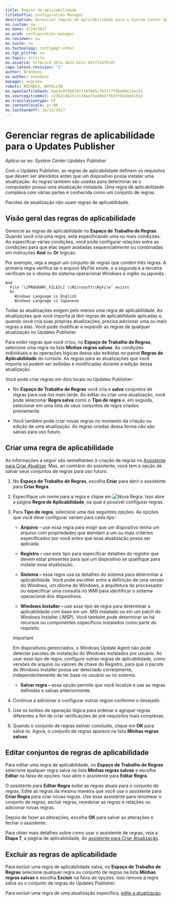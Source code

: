 ```yaml
---
title: Regras de aplicabilidade
titleSuffix: Configuration Manager
description: Gerenciar regras de aplicabilidade para o System Center Updates Publisher
ms.custom: na
ms.date: 4/29/2017
ms.prod: configuration-manager
ms.reviewer: na
ms.suite: na
ms.technology: configmgr-other
ms.tgt_pltfrm: na
ms.topic: article
ms.assetid: 3cf0c2cd-397a-4622-b11c-961f334fb7d7
caps.latest.revision: "1"
author: Brenduns
ms.author: brenduns
manager: angrobe
robots: NOINDEX, NOFOLLOW
ms.openlocfilehash: bab3c0f928767378f885c7631f7f9bdd6b13e15e
ms.sourcegitcommit: c236214b2fcc13dae7bad96d7fb33f692868191d
ms.translationtype: HT
ms.contentlocale: pt-BR
ms.lasthandoff: 10/12/2017
---
```

# <a name="manage-applicability-rules-in-updates-publisher"></a>Gerenciar regras de aplicabilidade para o Updates Publisher

*Aplica-se ao: System Center Updates Publisher*

Com o Updates Publisher, as regras de aplicabilidade definem os requisitos que devem ser atendidos antes que um dispositivo possa instalar uma atualização. As regras também são usadas para determinar se o computador possui uma atualização instalada. Uma regra de aplicabilidade complexa com várias partes é conhecida como um conjunto de regras.

Pacotes de atualização não usam regras de aplicabilidade.

## <a name="overview-of-applicability-rules"></a>Visão geral das regras de aplicabilidade
Gerencie as regras de aplicabilidade no **Espaço de Trabalho de Regras**. Quando você cria uma regra, está especificando uma ou mais condições. Ao especificar várias condições, você pode configurar relações entre as condições para que elas sejam avaliadas sequencialmente ou combinadas em instruções **And** ou **Or** lógicas.

Por exemplo, veja a seguir um conjunto de regras que contém três regras. A primeira regra verifica se o arquivo *MyFile* existe, e a segunda e a terceira verificam se o idioma do sistema operacional Windows é inglês ou japonês.

    And  
      File ‘\[PROGRAM\_FILES\] \\Microsoft\\MyFile’ exists  
      Or  
        Windows Language is English   
        Windows Language is Japanese

Todas as atualizações exigem pelo menos uma regra de aplicabilidade. As atualizações que você importa já têm regras de aplicabilidade aplicadas e, quando você cria suas próprias atualizações, precisa adicionar uma ou mais regras a elas. Você pode modificar e expandir as regras de qualquer atualização no Updates Publisher.

Para exibir regras que você criou, no **Espaço de Trabalho de Regras**, selecione uma regra na lista **Minhas regras salvas**. As condições individuais e as operações lógicas dessa são exibidas no painel **Regras de Aplicabilidade** do console. As regras para as atualizações que você importa só podem ser exibidas e modificadas durante a edição dessa atualização.

Você pode criar regras em dois locais no Updates Publisher:

-   No **Espaço de Trabalho de Regras** você cria e **salva** conjuntos de regras para usá-los mais tarde. Ao editar ou criar uma atualização, você pode selecionar **Regra salva** como o **Tipo de regra** e, em seguida, selecionar em uma lista de seus conjuntos de regra criados previamente.

-   Você também pode criar novas regras no momento da criação ou edição de uma atualização. As regras criadas dessa forma não são salvas para uso futuro.

## <a name="create-applicability-rule"></a>Criar uma regra de aplicabilidade
As informações a seguir são semelhantes à criação de regras no [Assistente para Criar Atualizar](/sccm/sum/tools/create-updates-with-updates-publisher#the-create-update-wizard). Mas, ao contrário do assistente, você tem a opção de salvar seus conjuntos de regras para uso futuro.

1.  No **Espaço de Trabalho de Regras**, escolha **Criar** para abrir o assistente para **Criar Regra**.

2.  Especifique um nome para a regra e clique em ![Nova Regra](media/newrule.png). Isso abre a página **Regra de Aplicabilidade**, na qual é possível configurar regras.

3.  Para **Tipo de regra**, selecione uma das seguintes opções. As opções que você deve configurar variam para cada tipo:

    -   **Arquivo** – use essa regra para exigir que um dispositivo tenha um arquivo com propriedades que atendam a um ou mais critérios especificados por você antes que essa atualização possa ser aplicada.

    -   **Registro –** use este tipo para especificar detalhes do registro que devem estar presentes para que um dispositivo se qualifique para instalar essa atualização.

    -   **Sistema –** essa regra usa os detalhes do sistema para determinar a aplicabilidade. Você pode escolher entre a definição de uma versão do Windows, um idioma do Windows, a arquitetura do processador ou especificar uma consulta no WMI para identificar o sistema operacional dos dispositivos.

    -   **Windows Installer –** use esse tipo de regra para determinar a aplicabilidade com base em um .MSI instalado ou em um patch do Windows Installer (.MSP). Você também pode determinar se há recursos ou componentes específicos instalados como parte do requisito.

       > [!IMPORTANT]   
       > Em dispositivos gerenciados, o Windows Update Agent não pode detectar pacotes de instalação do Windows instalados por usuário. Ao usar esse tipo de regra, configure outras regras de aplicabilidade, como versões de arquivo ou valores de chave do Registro, para que o pacote do Windows Installer possa ser detectado corretamente, independentemente de ter base no usuário ou no sistema.

    -   **Salvar regra –** essa opção permite que você localize e use as regras definidas e salvas anteriormente.

4.  Continue a adicionar e configurar outras regras conforme o desejado.

5.  Use os botões de operação lógica para ordenar e agrupar regras diferentes a fim de criar verificações de pré-requisitos mais complexas.

6.  Quando o conjunto de regras estiver concluído, clique em **OK** para salvá-lo. Agora, o conjunto de regras aparece na lista **Minhas regras salvas**.

## <a name="edit-applicability-rule-sets"></a>Editar conjuntos de regras de aplicabilidade
Para editar uma regra de aplicabilidade, no **Espaço de Trabalho de Regras** selecione qualquer regra salva na lista **Minhas regras salvas** e escolha **Editar** na faixa de opções. Isso abre o assistente para **Editar Regra**.

O assistente para **Editar Regra** exibe as regras atuais para o conjunto de regras. Edite as regras da mesma maneira que você usa o assistente para **Criar Regra** para criar novas regras. Use esse assistente para renomear o conjunto de regras, excluir regras, reordenar as regras e relações ou adicionar novas regras.

Depois de fazer as alterações, escolha **OK** para salvar as alterações e fechar o assistente.

Para obter mais detalhes sobre como usar o assistente de regras, veja a **Etapa 7**, a página de aplicabilidade, do [assistente para Criar Atualização](/sccm/sum/tools/create-updates-with-updates-publisher#the-create-update-wizard).

## <a name="delete-applicability-rules"></a>Excluir as regras de aplicabilidade
Para excluir uma regra de aplicabilidade salva, no **Espaço de Trabalho de Regras** selecione qualquer regra ou conjunto de regras na lista **Minhas regras salvas** e escolha **Excluir** na faixa de opções. Isso remove a regra salva ou o conjunto de regras do Updates Publisher.

Para excluir uma regra de uma atualização específica, [edite a atualização](/sccm/sum/tools/manage-updates-with-updates-publisher#edit-updates-and-bundles).
